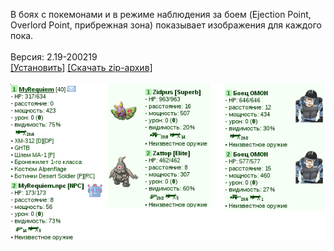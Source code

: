 В боях с покемонами и в режиме наблюдения за боем (Ejection Point, Overlord Point, прибрежная зона) показывает изображения для каждого пока.
<br>
<br>
Версия: 2.19-200219
<br>
[[Установить]](https://raw.githubusercontent.com/MyRequiem/comfortablePlayingInGW/master/separatedScripts/ImgPokemonsOnBattle/imgPokemonsOnBattle.user.js) [[Скачать zip-архив]](https://raw.githubusercontent.com/MyRequiem/comfortablePlayingInGW/master/separatedScripts/ImgPokemonsOnBattle/imgPokemonsOnBattle.user.js.zip)
<br>
<br>
![ImgPokemonsOnBattle](https://raw.githubusercontent.com/MyRequiem/comfortablePlayingInGW/master/imgs/ImgPokemonsOnBattle/screen.png)
<br>
